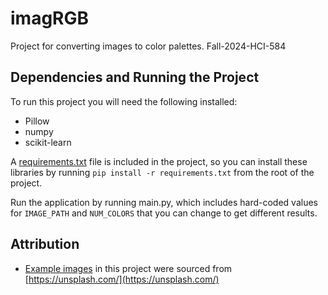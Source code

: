 # imagRGB
Project for converting images to color palettes. Fall-2024-HCI-584

## Dependencies and Running the Project
To run this project you will need the following installed:
- Pillow
- numpy
- scikit-learn

A [requirements.txt](./requirements.txt) file is included in the project, so you can install these libraries by running `pip install -r requirements.txt` from the root of the project.

Run the application by running main.py, which includes hard-coded values for `IMAGE_PATH` and `NUM_COLORS` that you can change to get different results.

## Attribution
- [Example images](./example-images/) in this project were sourced from [https://unsplash.com/](https://unsplash.com/)